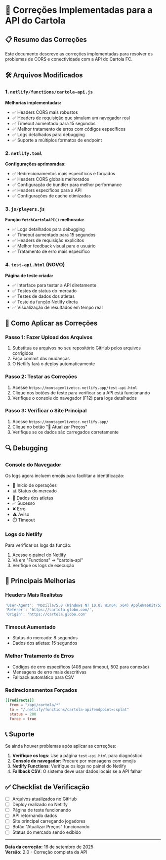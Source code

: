 # 🔧 Correções Implementadas para a API do Cartola

## 📋 Resumo das Correções

Este documento descreve as correções implementadas para resolver os problemas de CORS e conectividade com a API do Cartola FC.

## 🛠️ Arquivos Modificados

### 1. `netlify/functions/cartola-api.js`
**Melhorias implementadas:**
- ✅ Headers CORS mais robustos
- ✅ Headers de requisição que simulam um navegador real
- ✅ Timeout aumentado para 15 segundos
- ✅ Melhor tratamento de erros com códigos específicos
- ✅ Logs detalhados para debugging
- ✅ Suporte a múltiplos formatos de endpoint

### 2. `netlify.toml`
**Configurações aprimoradas:**
- ✅ Redirecionamentos mais específicos e forçados
- ✅ Headers CORS globais melhorados
- ✅ Configuração de bundler para melhor performance
- ✅ Headers específicos para a API
- ✅ Configurações de cache otimizadas

### 3. `js/players.js`
**Função `fetchCartolaAPI()` melhorada:**
- ✅ Logs detalhados para debugging
- ✅ Timeout aumentado para 15 segundos
- ✅ Headers de requisição explícitos
- ✅ Melhor feedback visual para o usuário
- ✅ Tratamento de erro mais específico

### 4. `test-api.html` (NOVO)
**Página de teste criada:**
- ✅ Interface para testar a API diretamente
- ✅ Testes de status do mercado
- ✅ Testes de dados dos atletas
- ✅ Teste da função Netlify direta
- ✅ Visualização de resultados em tempo real

## 🚀 Como Aplicar as Correções

### Passo 1: Fazer Upload dos Arquivos
1. Substitua os arquivos no seu repositório GitHub pelos arquivos corrigidos
2. Faça commit das mudanças
3. O Netlify fará o deploy automaticamente

### Passo 2: Testar as Correções
1. Acesse `https://montagemlivetcc.netlify.app/test-api.html`
2. Clique nos botões de teste para verificar se a API está funcionando
3. Verifique o console do navegador (F12) para logs detalhados

### Passo 3: Verificar o Site Principal
1. Acesse `https://montagemlivetcc.netlify.app/`
2. Clique no botão "🔄 Atualizar Preços"
3. Verifique se os dados são carregados corretamente

## 🔍 Debugging

### Console do Navegador
Os logs agora incluem emojis para facilitar a identificação:
- 🔄 Início de operações
- 📊 Status do mercado
- 👥 Dados dos atletas
- ✅ Sucesso
- ❌ Erro
- ⚠️ Aviso
- ⏱️ Timeout

### Logs do Netlify
Para verificar os logs da função:
1. Acesse o painel do Netlify
2. Vá em "Functions" → "cartola-api"
3. Verifique os logs de execução

## 🎯 Principais Melhorias

### Headers Mais Realistas
```javascript
'User-Agent': 'Mozilla/5.0 (Windows NT 10.0; Win64; x64) AppleWebKit/537.36...',
'Referer': 'https://cartola.globo.com/',
'Origin': 'https://cartola.globo.com'
```

### Timeout Aumentado
- Status do mercado: 8 segundos
- Dados dos atletas: 15 segundos

### Melhor Tratamento de Erros
- Códigos de erro específicos (408 para timeout, 502 para conexão)
- Mensagens de erro mais descritivas
- Fallback automático para CSV

### Redirecionamentos Forçados
```toml
[[redirects]]
  from = "/api/cartola/*"
  to = "/.netlify/functions/cartola-api?endpoint=:splat"
  status = 200
  force = true
```

## 📞 Suporte

Se ainda houver problemas após aplicar as correções:

1. **Verifique os logs**: Use a página `test-api.html` para diagnóstico
2. **Console do navegador**: Procure por mensagens com emojis
3. **Netlify Functions**: Verifique os logs no painel do Netlify
4. **Fallback CSV**: O sistema deve usar dados locais se a API falhar

## ✅ Checklist de Verificação

- [ ] Arquivos atualizados no GitHub
- [ ] Deploy realizado no Netlify
- [ ] Página de teste funcionando
- [ ] API retornando dados
- [ ] Site principal carregando jogadores
- [ ] Botão "Atualizar Preços" funcionando
- [ ] Status do mercado sendo exibido

---

**Data da correção:** 16 de setembro de 2025  
**Versão:** 2.0 - Correção completa da API
